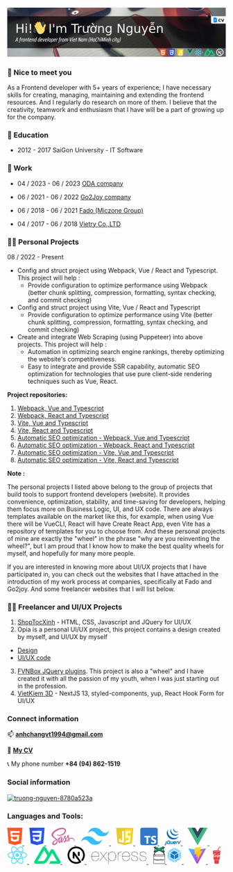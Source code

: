[![MasterHead](./images/github-header_06.jpg "Frontend portfolio! HTML, CSS, Javascript, Vue, React, Nuxt and Next")](https://docs.google.com/document/d/1xEp9OLR6-Pdo3Hp7sOFTDQDF5Gey7kgKdEajv-vTjtw/edit?usp=sharing)
<!-- <h1 align="center">Hi 👋, I'm Trường Nguyễn</h1>
<h3 align="center">A frontend developer from Viet Nam (HoChiMinh)</h3> -->

<h3>🤝 Nice to meet you</h3>
<p>As a Frontend developer with 5+ years of experience; I have necessary skills for creating, managing, maintaining and extending the frontend resources. And I regularly do research on more of them. I believe that the creativity, teamwork and enthusiasm that I have will be a part of growing up for the company.</p>

<h3>📗 Education</h3>

- 2012 - 2017 SaiGon University - IT Software

<h3>💼 Work</h3>

- 04 / 2023 - 06 / 2023 [ODA company](http://oda.vn)

- 06 / 2021 - 06 / 2022 [Go2Joy company](https://go2joy.vn)

- 06 / 2018 - 06 / 2021 [Fado (Miczone Group)](https://fado.vn)

- 04 / 2017 - 06 / 2018 [Vietry Co.,LTD](https://vietry.com.vn)

<h3>👨‍💻 Personal Projects</h3>

08 / 2022 - Present

- Config and struct project using Webpack, Vue / React and Typescript. This project will help :
  - Provide configuration to optimize performance using Webpack (better chunk splitting, compression, formatting, syntax checking, and commit checking)
- Config and struct project using Vite, Vue / React and Typescript
  - Provide configuration to optimize performance using Vite (better chunk splitting, compression, formatting, syntax checking, and commit checking)
- Create and integrate Web Scraping (using Puppeteer) into above projects. This project will help :
  - Automation in optimizing search engine rankings, thereby optimizing the website's competitiveness.
  - Easy to integrate and provide SSR capability, automatic SEO optimization for technologies that use pure client-side rendering techniques such as Vue, React.

**Project repositories:**

1. [Webpack, Vue and Typescript](https://github.com/anhchangvt1994/webpack-project--template-vue-ts__react-router)
2. [Webpack, React and Typescript](https://github.com/anhchangvt1994/webpack-project--template-react-ts__react-router)
3. [Vite, Vue and Typescript](https://github.com/anhchangvt1994/vite-project--template-vue-ts__react-router)
4. [Vite, React and Typescript](https://github.com/anhchangvt1994/vite-project--template-react-ts__react-router)
5. [Automatic SEO optimization - Webpack, Vue and Typescript](https://github.com/anhchangvt1994/webpack-project-template-vue__seo-web-scraping)
6. [Automatic SEO optimization - Webpack, React and Typescript](https://github.com/anhchangvt1994/webpack-project-template-react__seo-web-scraping)
7. [Automatic SEO optimization - Vite, Vue and Typescript](https://github.com/anhchangvt1994/vite-project-template-vue__seo-web-scraping)
8. [Automatic SEO optimization - Vite, React and Typescript](https://github.com/anhchangvt1994/vite-project-template-react__seo-web-scraping)

**Note :**
<p>
The personal projects I listed above belong to the group of projects that build tools to support frontend developers (website). It provides convenience, optimization, stability, and time-saving for developers, helping them focus more on Business  Logic, UI, and UX code. There are always templates available on the market like this, for example, when using Vue there will be VueCLI, React will have Create React App, even Vite has a repository of templates for you to choose from. And these personal projects of mine are exactly the "wheel" in the phrase "why are you reinventing the wheel?", but I am proud that I know how to make the best quality wheels for myself, and hopefully for many more people.

If you are interested in knowing more about UI/UX projects that I have participated in, you can check out the websites that I have attached in the introduction of my work process at companies, specifically at Fado and Go2joy. And some freelancer websites that I will list below.
</p>

<h3>👨‍💻 Freelancer and UI/UX Projects</h3>

1. [ShopTocXinh](http://shoptocxinh.vn) - HTML, CSS, Javascript and JQuery for UI/UX
2. Opia is a personal UI/UX project, this project contains a design created by myself, and UI/UX by myself
  - [Design](https://github.com/anhchangvt1994/opiatheme)
  - [UI/UX code](https://github.com/anhchangvt1994/opia) 
3. [FVNBox JQuery plugins](https://github.com/anhchangvt1994/fvnBox). This project is also a "wheel" and I have created it with all the passion of my youth, when I was just starting out in the profession.
4. [VietKiem 3D](http://id.vietkiem3d.vn) - NextJS 13, styled-components, yup, React Hook Form for UI/UX

<h3>Connect information</h3>

📫 **anhchangvt1994@gmail.com**

📄 [**My CV**](https://docs.google.com/document/d/1xEp9OLR6-Pdo3Hp7sOFTDQDF5Gey7kgKdEajv-vTjtw/edit?usp=sharing)

📞 My phone number **+84 (94) 862-1519**

<h3>Social information</h3>
<a href="https://linkedin.com/in/truong-nguyen-8780a523a" target="_blank"><img align="center" src="https://raw.githubusercontent.com/rahuldkjain/github-profile-readme-generator/master/src/images/icons/Social/linked-in-alt.svg" alt="truong-nguyen-8780a523a" height="20" width="20" /></a>

<h3 align="left">Languages and Tools:</h3>
<p align="left">
<a href="https://www.w3schools.com/html/" target="_blank">
<img src="https://raw.githubusercontent.com/anhchangvt1994/anhchangvt1994/main/images/html-logo.png" alt="html, html5" width="35" height="40" />
</a>&nbsp;&nbsp;

<a href="https://www.w3schools.com/Css/" target="_blank">
<img src="https://raw.githubusercontent.com/anhchangvt1994/anhchangvt1994/main/images/css-logo.png" alt="css, css3" width="35" height="40"/>
</a>
&nbsp;&nbsp;

<a href="https://sass-lang.com" target="_blank">
<img src="https://raw.githubusercontent.com/anhchangvt1994/anhchangvt1994/main/images/sass-logo.png" alt="sass" width="53" height="40"/>
</a>
&nbsp;&nbsp;

<a href="https://tailwindcss.com" target="_blank">
<img src="https://raw.githubusercontent.com/anhchangvt1994/anhchangvt1994/main/images/tailwind-logo.png" alt="tailwind" width="65" height="40"/>
</a>
&nbsp;&nbsp;

<a href="https://developer.mozilla.org/en-US/docs/Web/javascript" target="_blank">
<img src="https://raw.githubusercontent.com/anhchangvt1994/anhchangvt1994/main/images/js-logo.png" alt="javascript" width="40" height="40"/>
</a>
&nbsp;&nbsp;

<a href="https://www.typescriptlang.org" target="_blank">
<img src="https://raw.githubusercontent.com/anhchangvt1994/anhchangvt1994/main/images/typescript-logo.png" alt="typescript" width="40" height="40"/>
</a>&nbsp;&nbsp;

<a href="https://jquery.com" target="_blank">
<img src="https://raw.githubusercontent.com/anhchangvt1994/anhchangvt1994/main/images/jquery-logo.png" alt="jquery" width="38" height="40"/>
</a>&nbsp;&nbsp;

<a href="https://vuejs.org" target="_blank">
<img src="https://raw.githubusercontent.com/anhchangvt1994/anhchangvt1994/main/images/vue-logo.png" alt="vuejs, vue 3" width="46" height="40"/>
</a>&nbsp;&nbsp;

<a href="https://react.dev" target="_blank">
<img src="https://raw.githubusercontent.com/anhchangvt1994/anhchangvt1994/main/images/react-logo.png" alt="react" width="46" height="40"/>
</a>&nbsp;&nbsp;

<a href="https://nuxt.com" target="_blank">
<img src="https://raw.githubusercontent.com/anhchangvt1994/anhchangvt1994/main/images/nuxt-logo.png" alt="nuxtjs, nuxt 3" width="61" height="40"/>
</a>&nbsp;&nbsp;

<a href="https://nextjs.org" target="_blank">
<img src="https://raw.githubusercontent.com/anhchangvt1994/anhchangvt1994/main/images/next-logo-01.png" alt="nextjs, next 13, vercel" width="40" height="40"/>
</a>&nbsp;&nbsp;

<a href="https://expressjs.com" target="_blank">
<img src="https://raw.githubusercontent.com/anhchangvt1994/anhchangvt1994/main/images/expressjs-logo.png" alt="express, express-js" width="127" height="28"/>
</a>&nbsp;&nbsp;

<a href="https://pptr.dev" target="_blank">
<img src="https://raw.githubusercontent.com/anhchangvt1994/anhchangvt1994/main/images/puppeteer-logo.png" alt="puppeteer, google" width="26.8" height="40"/>
</a>

<a href="https://webpack.js.org" target="_blank">
<img src="https://raw.githubusercontent.com/anhchangvt1994/anhchangvt1994/main/images/webpack-logo.png" alt="webpack" width="35" height="40"/>
</a>&nbsp;&nbsp;

<a href="https://vitejs.dev" target="_blank">
<img src="https://raw.githubusercontent.com/anhchangvt1994/anhchangvt1994/main/images/vite-logo.png" alt="vite" width="40" height="40"/>
</a>&nbsp;&nbsp;

<a href="https://gulpjs.com" target="_blank">
<img src="https://raw.githubusercontent.com/anhchangvt1994/anhchangvt1994/main/images/gulp-logo.png" alt="gulp" width="18" height="40"/>
</a>
</p>
